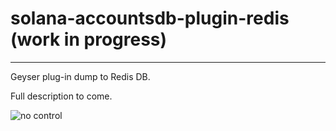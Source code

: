 # solana-accountsdb-plugin-redis (work in progress)

---

Geyser plug-in dump to Redis DB.

Full description to come.

![no control](https://github.com/L19579/solana-accountsdb-plugin-redis/blob/master/imgs/no_control.gif)
